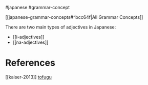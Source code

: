 #japanese #grammar-concept 

[[japanese-grammar-concepts#^bcc64f|All Grammar Concepts]]

There are two main types of adjectives in Japanese:
- [[i-adjectives]]
- [[na-adjectives]]
# References
[[kaiser-2013]]
[tofugu](https://www.tofugu.com/japanese-grammar/i-adjective/)
